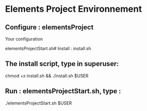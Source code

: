 # Elements Project Environnement

 ## Configure : elementsProject

Your configuration

elementsProjectStart.sh# Install : install.sh

## The install script, type in superuser:

chmod +x install.sh && ./install.sh $USER

## Run : elementsProjectStart.sh, type :

./elementsProjectStart.sh $USER


